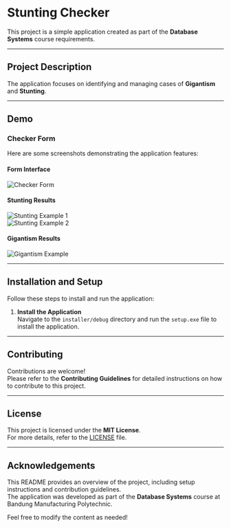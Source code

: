 # Stunting Checker

This project is a simple application created as part of the **Database Systems** course requirements.

---

## Project Description

The application focuses on identifying and managing cases of **Gigantism** and **Stunting**.

---

## Demo

### **Checker Form**

Here are some screenshots demonstrating the application features:

#### Form Interface
![Checker Form](https://github.com/user-attachments/assets/8672ccb5-f563-46e0-957d-9eaff951ddd4)

#### **Stunting Results**
![Stunting Example 1](https://github.com/user-attachments/assets/aae46756-e331-43b5-bf66-03fc697c7753)  
![Stunting Example 2](https://github.com/user-attachments/assets/ed3c8451-14b3-4753-822c-bdbfb155419c)

#### **Gigantism Results**
![Gigantism Example](https://github.com/user-attachments/assets/7316f5b8-8bff-4e2b-a99c-fd368072283b)

---

## Installation and Setup

Follow these steps to install and run the application:

1. **Install the Application**  
   Navigate to the `installer/debug` directory and run the `setup.exe` file to install the application.

---

## Contributing

Contributions are welcome!  
Please refer to the **Contributing Guidelines** for detailed instructions on how to contribute to this project.

---

## License

This project is licensed under the **MIT License**.  
For more details, refer to the [LICENSE](./LICENSE) file.

---

## Acknowledgements

This README provides an overview of the project, including setup instructions and contribution guidelines.  
The application was developed as part of the **Database Systems** course at Bandung Manufacturing Polytechnic.

Feel free to modify the content as needed!
